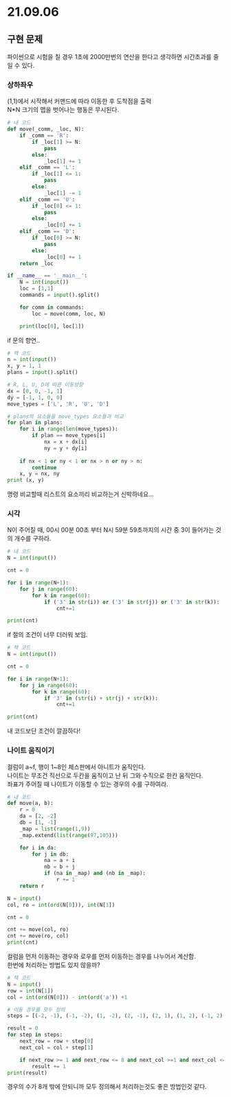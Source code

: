 # 21.09.06

## 구현 문제
파이썬으로 시험을 칠 경우 1초에 2000만번의 연산을 한다고 생각하면 시간초과를 줄일 수 있다.  

### 상하좌우
(1,1)에서 시작해서 커맨드에 따라 이동한 후 도착점을 출력  
N*N 크기의 맵을 벗어나는 행동은 무시된다.

```python
# 내 코드
def move(_comm, _loc, N):
    if _comm == 'R':
        if _loc[1] >= N:
            pass
        else:
            _loc[1] += 1
    elif _comm == 'L':
        if _loc[1] <= 1:
            pass
        else:
            _loc[1] -= 1
    elif _comm == 'U':
        if _loc[0] <= 1:
            pass
        else:
            _loc[0] += 1
    elif _comm == 'D':
        if _loc[0] >= N:
            pass
        else:
            _loc[0] += 1
    return _loc

if __name__ == '__main__':
    N = int(input())
    loc = [1,1]
    commands = input().split()

    for comm in commands:
        loc = move(comm, loc, N)

    print(loc[0], loc[1])
```
if 문의 향연..

```python
# 책 코드
n = int(input())
x, y = 1, 1
plans = input().split()

# R, L, U, D에 따른 이동방향
dx = [0, 0, -1, 1]
dy = [-1, 1, 0, 0]
move_types = ['L', 'R', 'U', 'D']

# plans의 요소들을 move_types 요소들과 비교
for plan in plans:
    for i in range(len(move_types)):
        if plan == move_types[i]
            nx = x + dx[i]
            ny = y + dy[i]
        
    if nx < 1 or ny < 1 or nx > n or ny > n:
        continue
    x, y = nx, ny
print (x, y)
```  
명령 비교할때 리스트의 요소끼리 비교하는거 신박하네요...  

### 시각
N이 주어질 때, 00시 00분 00초 부터 N시 59분 59초까지의 시간 중 3이 들어가는 것의 개수를 구하라.  

```python
# 내 코드
N = int(input())

cnt = 0

for i in range(N+1):
    for j in range(60):
        for k in range(60):
            if ('3' in str(i)) or ('3' in str(j)) or ('3' in str(k)):
                cnt+=1

print(cnt)
```
if 절의 조건이 너무 더러워 보임.  

```python
# 책 코드
N = int(input())

cnt = 0

for i in range(N+1):
    for j in range(60):
        for k in range(60):
            if '3' in (str(i) + str(j) + str(k)):
                cnt+=1

print(cnt)
```  
내 코드보단 조건이 깔끔하다!  

### 나이트 움직이기
컬럼이 a~f, 행이 1~8인 체스판에서 아니트가 움직인다.  
나이트는 무조건 직선으로 두칸을 움직이고 난 뒤 그와 수직으로 한칸 움직인다.  
좌표가 주어질 때 나이트가 이동할 수 있는 경우의 수를 구하여라.  

```python
# 내 코드
def move(a, b):
    r = 0
    da = [2, -2]
    db = [1, -1]
    _map = list(range(1,9))
    _map.extend(list(range(97,105)))

    for i in da:
        for j in db:
            na = a + i
            nb = b + j
            if (na in _map) and (nb in _map):
                r += 1
    return r

N = input()
col, ro = int(ord(N[0])), int(N[1])

cnt = 0

cnt += move(col, ro)
cnt += move(ro, col)
print(cnt)
```  
컬럼을 먼저 이동하는 경우와 로우를 먼저 이동하는 경우를 나누어서 계산함.  
한번에 처리하는 방법도 있지 않을까?  

```python
# 책 코드
N = input()
row = int(N[1])
col = int(ord(N[0])) - int(ord('a')) +1

# 이동 경우를 모두 정의
steps = [(-2, -1), (-1, -2), (1, -2), (2, -1), (2, 1), (1, 2), (-1, 2), (-2, 1)]

result = 0
for step in steps:
    next_row = row + step[0]
    next_col = col + step[1]

    if next_row >= 1 and next_row <= 8 and next_col >=1 and next_col <= 8:
        result += 1
print(result)
```  
경우의 수가 8개 밖에 안되니까 모두 정의해서 처리하는것도 좋은 방법인것 같다.  